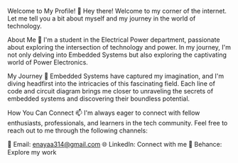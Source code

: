 Welcome to My Profile! 👋
Hey there! Welcome to my corner of the internet. Let me tell you a bit about myself and my journey in the world of technology.

About Me 🌟
I'm a student in the Electrical Power department, passionate about exploring the intersection of technology and power. In my journey, I'm not only delving into Embedded Systems but also exploring the captivating world of Power Electronics.

My Journey 🚀
Embedded Systems have captured my imagination, and I'm diving headfirst into the intricacies of this fascinating field. Each line of code and circuit diagram brings me closer to unraveling the secrets of embedded systems and discovering their boundless potential.

How You Can Connect 📫
I'm always eager to connect with fellow enthusiasts, professionals, and learners in the tech community. Feel free to reach out to me through the following channels:

📧 Email: enayaa314@gmail.com
🌐 LinkedIn: Connect with me
🌠 Behance: Explore my work